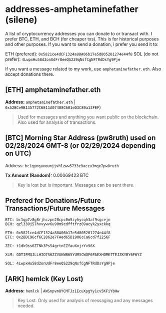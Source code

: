 # addresses-amphetaminefather (silene)
A list of cryptocurrency addresses you can donate to or transact with. I prefer BTC, ETH, and BCH (for cheaper txs). This is for historical purposes and other purposes. If you want to send a donation, i prefer you send it to:

ETH (prefered): `0x5821ce4dCF1324a88A06b17e5d805201274e44f8`
SOL (do not prefer): `4LwpxHu58d2onUdFr8eeQS229qNsfCgNFTRdDsYg9Pje`

If you want a message related to my work, use `amphetaminefather.eth`. Also accept donations there.

## [ETH] amphetaminefather.eth

**Address:** `amphetaminefather.eth` | `0x52BCe9B135772C6E11A07488C601eD3C89a13FEF`)

> Used for messages and anything you want public on the blockchain. Also used for analysis of transactions.

## [BTC] Morning Star Address (pw8ruth) used on 02/28/2024 GMT-8 (or 02/29/2024 depending on UTC)

Address: `bc1qynqaxeumjjvhlzww5733z9aczu3mqe7pw8ruth`

**Tx Amount (Random):** 0.00069423 BTC

> Key is lost but is important. Messages can be sent there.

## Prefered for Donations/Future Transactions/Future Messages

```
BTC: bc1qp7z8g8rjhczpn28cpc0m5zyhycqh3af9sgcejn
BCH: qzl330j5lhvvywv6u90m9cdfftfrz09acyk2yxckkq

ETH: 0x5821ce4dCF1324a88A06b17e5d805201274e44f8
ETC: 0x2BDC96cf6C2862e7FAed65B1906cCa6cd7f2256F

ZEC: t1dk9ss6ZTNk3Ps54grtnEZfauXojrYv96X

XLM: GDTIFMQJLLHIO7S6ZZVUKWB65YUMSCWOF6PAEXHOMK7TEJZKYBY6F6YZ

SOL: 4LwpxHu58d2onUdFr8eeQS229qNsfCgNFTRdDsYg9Pje
```

## [ARK] hemlck (Key Lost)

**Address:** `hemlck` | `AWSnpvm8YCMTJz1EcuXpgYy1cv5KFiYbHw`

> Key Lost. Only used for analysis of messaging and any messages needed.
